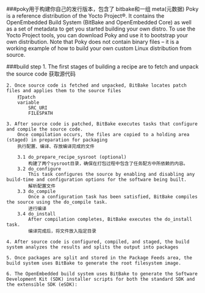 

###poky用于构建你自己的发行版本，包含了 bitbake和一组 meta(元数据)
		Poky is a reference distribution of the Yocto Project®. It contains the OpenEmbedded Build System (BitBake and OpenEmbedded Core) as well as a set of metadata to get you started building your own distro. To use the Yocto Project tools, you can download Poky and use it to bootstrap your own distribution. Note that Poky does not contain binary files – it is a working example of how to build your own custom Linux distribution from source.
		
###build step
	1. The first stages of building a recipe are to fetch and unpack the source code
		获取源代码
	
	2. Once source code is fetched and unpacked, BitBake locates patch files and applies them to the source files
		打patch
		variable
			SRC_URI
			FILESPATH
			
	3. After source code is patched, BitBake executes tasks that configure and compile the source code.
		Once compilation occurs, the files are copied to a holding area (staged) in preparation for packaging
		执行配置、编译、存放编译完成的文件
		
		3.1 do_prepare_recipe_sysroot (optional)
			构建了两个sysroot目录，确保在打包过程中包含了任务配方中所依赖的内容。
		3.2 do_configure
			This task configures the source by enabling and disabling any build-time and configuration options for the software being built.
			解析配置文件
		3.3 do_compile
			Once a configuration task has been satisfied, BitBake compiles the source using the do_compile task.
			进行编译
		3.4 do_install
			After compilation completes, BitBake executes the do_install task.
			编译完成后，将文件放入指定目录
			
	4. After source code is configured, compiled, and staged, the build system analyzes the results and splits the output into packages
	
	5. Once packages are split and stored in the Package Feeds area, the build system uses BitBake to generate the root filesystem image.

	6. The OpenEmbedded build system uses BitBake to generate the Software Development Kit (SDK) installer scripts for both the standard SDK and the extensible SDK (eSDK):